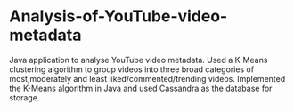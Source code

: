 # Analysis-of-YouTube-video-metadata

Java application to analyse YouTube video metadata. Used a K-Means clustering algorithm to group videos into three broad categories of most,moderately and least liked/commented/trending videos. Implemented the K-Means algorithm in Java and used Cassandra as the database for storage.
